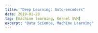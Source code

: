 ```yaml
---
title: "Deep Learning: Auto-encoders"
date: 2019-01-20
tag: [machine learning, Kernel SVM]
excerpt: "Data Science, Machine Learning"
---
```

